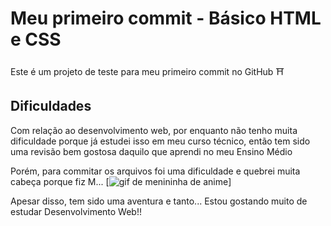 # Meu primeiro commit - Básico HTML e CSS
Este é um projeto de teste para meu primeiro commit no GitHub ⛩️

## Dificuldades
Com relação ao desenvolvimento web, por enquanto não tenho muita dificuldade porque já estudei isso em meu curso técnico, então tem sido uma revisão bem gostosa daquilo que aprendi no meu Ensino Médio

Porém, para commitar os arquivos foi uma dificuldade e quebrei muita cabeça porque fiz M...
[<img src="C:\Users\T-GAMER\Desktop\Curso DevQuest\Projetos\ciclo-basico" alt="gif de menininha de anime">]

Apesar disso, tem sido uma aventura e tanto... Estou gostando muito de estudar Desenvolvimento Web!!